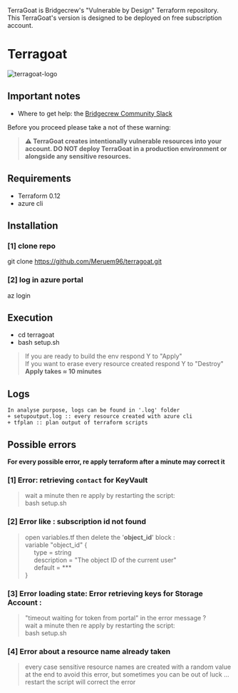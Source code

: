 TerraGoat is Bridgecrew's "Vulnerable by Design" Terraform repository.</br>
This TerraGoat's version is designed to be deployed on free subscription account.
# Terragoat
![terragoat-logo](https://user-images.githubusercontent.com/61518622/110116638-0ff37500-7db8-11eb-94f6-8e7151f0112a.png)

## Important notes
* Where to get help: the [Bridgecrew Community Slack](https://slack.bridgecrew.io/?utm_source=github&utm_medium=organic_oss&utm_campaign=terragoat) </br>

Before you proceed please take a not of these warning: </br>

>**⚠️ TerraGoat creates intentionally vulnerable resources into your account. DO NOT deploy TerraGoat in a production environment or alongside any sensitive resources.**

## Requirements
* Terraform 0.12
* azure cli

## Installation
### [1] clone repo
git clone https://github.com/Meruem96/terragoat.git </br>
### [2] log in azure portal 
az login </br>

## Execution
* cd terragoat </br>
* bash setup.sh </br>
>If you are ready to build the env respond Y to "Apply"</br>
>If you want to erase every resource created respond Y to "Destroy"</vr>
>**Apply takes ≈ 10 minutes**

## Logs
    In analyse purpose, logs can be found in '.log' folder
    + setupoutput.log :: every resource created with azure cli
    + tfplan :: plan output of terraform scripts

## Possible errors
**For every possible error, re apply terraform after a minute may correct it**

### [1] Error: retrieving `contact` for KeyVault 
>wait a minute then re apply by restarting the script: </br>
>bash setup.sh

### [2] Error like : subscription id not found 
>open variables.tf then delete the '**object_id**' block :</br>
>variable "object_id" { </br>
 >&nbsp;&nbsp;&nbsp;&nbsp; type        = string</br>
 >&nbsp;&nbsp;&nbsp;&nbsp; description = "The object ID of the current user"</br>
 >&nbsp;&nbsp;&nbsp;&nbsp; default     = ***</br>
>}</br>

### [3] Error loading state: Error retrieving keys for Storage Account :
>"timeout waiting for token from portal" in the error message ?</br>
>wait a minute then re apply by restarting the script: </br>
>bash setup.sh

### [4] Error about a resource name already taken
>every case sensitive resource names are created with a random value at the end to avoid this error, but sometimes you can be out of luck ... </br>
>restart the script will correct the error
